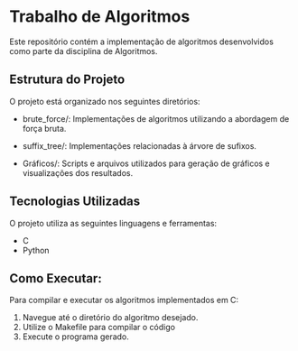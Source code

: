 # Trabalho de Algoritmos
Este repositório contém a implementação de algoritmos desenvolvidos como parte da disciplina de Algoritmos.

## Estrutura do Projeto
O projeto está organizado nos seguintes diretórios:

 - brute_force/: Implementações de algoritmos utilizando a abordagem de força bruta.

 - suffix_tree/: Implementações relacionadas à árvore de sufixos.

 - Gráficos/: Scripts e arquivos utilizados para geração de gráficos e visualizações dos resultados.

## Tecnologias Utilizadas
O projeto utiliza as seguintes linguagens e ferramentas:
 - C 
 - Python 

## Como Executar:
Para compilar e executar os algoritmos implementados em C:
1. Navegue até o diretório do algoritmo desejado.
2. Utilize o Makefile para compilar o código
3. Execute o programa gerado.

 



